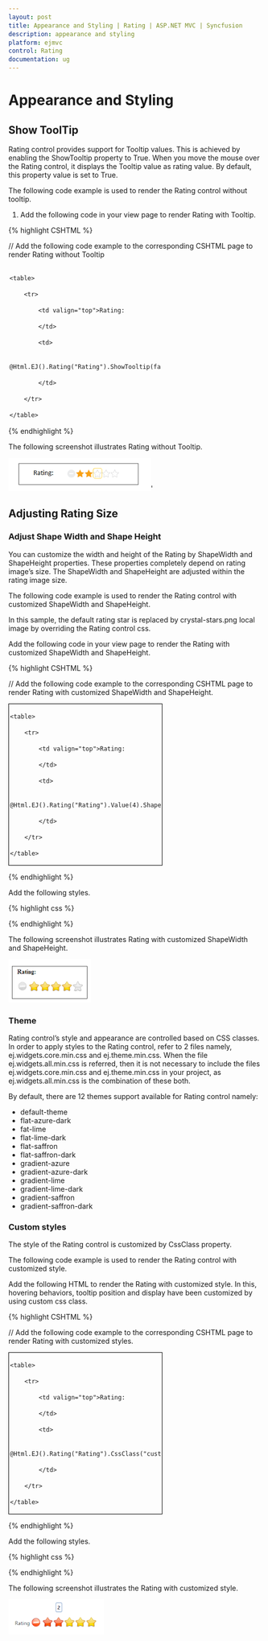 ```yaml
---
layout: post
title: Appearance and Styling | Rating | ASP.NET MVC | Syncfusion
description: appearance and styling
platform: ejmvc
control: Rating
documentation: ug
---
```


# Appearance and Styling

## Show ToolTip

Rating control provides support for Tooltip values. This is achieved by enabling the ShowTooltip property to True. When you move the mouse over the Rating control, it displays the Tooltip value as rating value. By default, this property value is set to True.

The following code example is used to render the Rating control without tooltip.

1. Add the following code in your view page to render Rating with Tooltip.



{% highlight CSHTML %}

// Add the following code example to the corresponding CSHTML page to render Rating without Tooltip

<div id="container" style="width: 300px; padding: 2px">

    <table>

        <tr>

            <td valign="top">Rating:

            </td>

            <td>

                @Html.EJ().Rating("Rating").ShowTooltip(false)

            </td>

        </tr>           

    </table>

</div>
{% endhighlight %}




The following screenshot illustrates Rating without Tooltip.



![](Appearance-and-Styling_images/Appearance-and-Styling_img1.png)' 



## Adjusting Rating Size

### Adjust Shape Width and Shape Height

You can customize the width and height of the Rating by ShapeWidth and ShapeHeight properties. These properties completely depend on rating image’s size. The ShapeWidth and ShapeHeight are adjusted within the rating image size.

The following code example is used to render the Rating control with customized ShapeWidth and ShapeHeight.

In this sample, the default rating star is replaced by crystal-stars.png local image by overriding the Rating control css.

Add the following code in your view page to render the Rating with customized ShapeWidth and ShapeHeight.



{% highlight CSHTML %}

// Add the following code example to the corresponding CSHTML page to render Rating with customized ShapeWidth and ShapeHeight.

<div id="container" style="border: 1px solid black; width: 300px; padding: 2px">

    <table>

        <tr>

            <td valign="top">Rating:

            </td>

            <td>

                @Html.EJ().Rating("Rating").Value(4).ShapeWidth(29).ShapeHeight(29)

            </td>

        </tr>

    </table>

</div>


{% endhighlight %}


Add the following styles.


{% highlight css %}

<style type="text/css">

	.e-rating

	{

		margin-top: -7px;

	}

	.e-rating.e-horizontal .e-shape-list, .e-rating.e-vertical .e-shape-list,

	.e-rating.e-horizontal .e-shape, .e-rating.e-vertical .e-shape, .e-rating.e-horizontal .e-ul,.e-rating.e-vertical .e-ul,.e-rating.e-horizontal .e-reset, .e-rating.e-vertical .e-reset 

	{

	height:28px;width:28px;

	background:url(images/crystal-stars.png) no-repeat;

	}

	.e-rating.e-horizontal .e-reset, .e-rating.e-vertical .e-reset 
	{

	background-position: 0 42px;

	margin-left: 2px;

	}

	.e-rating.e-horizontal .e-shape-list

	{

		background-position: 0 -56px;

	}

	.e-rating .e-shape.inactive
	 {

	background-position: 0 -56px;

	}

	.e-rating .e-shape.active 
	{

		background-position: 0 -112px;

	}

	.e-rating .e-shape.selected 
	{

		background-position: 0 -84px;

	}

</style>


{% endhighlight %}

The following screenshot illustrates Rating with customized ShapeWidth and ShapeHeight.


![](Appearance-and-Styling_images/Appearance-and-Styling_img2.png)


### Theme

Rating control’s style and appearance are controlled based on CSS classes. In order to apply styles to the Rating control, refer to 2 files namely, ej.widgets.core.min.css and ej.theme.min.css. When the file ej.widgets.all.min.css is referred, then it is not necessary to include the files ej.widgets.core.min.css and ej.theme.min.css in your project, as ej.widgets.all.min.css is the combination of these both. 

By default, there are 12 themes support available for Rating control namely:

* default-theme
* flat-azure-dark
* fat-lime
* flat-lime-dark
* flat-saffron
* flat-saffron-dark
* gradient-azure
* gradient-azure-dark
* gradient-lime
* gradient-lime-dark
* gradient-saffron
* gradient-saffron-dark

### Custom styles

The style of the Rating control is customized by CssClass property. 

The following code example is used to render the Rating control with customized style.

Add the following HTML to render the Rating with customized style. In this, hovering behaviors, tooltip position and display have been customized by using custom css class.


{% highlight CSHTML %}

// Add the following code example to the corresponding CSHTML page to render Rating with customized styles.

<div id="container" style="border: 1px solid black; width: 300px; padding: 2px">

    <table>

        <tr>

            <td valign="top">Rating:

            </td>

            <td>

                @Html.EJ().Rating("Rating").CssClass("custom")

            </td>

        </tr>             

    </table>

</div>


{% endhighlight %}


Add the following styles.


{% highlight css %}

<style type="text/css">

    .customCss 
	{

        margin-top: -7px;

    }



	.customCss.e-horizontal .e-shape-list, .e-rating.e-vertical .e-shape-list,

	.customCss.e-horizontal .e-shape, .e-rating.e-vertical .e-shape, .e-rating.e-horizontal .e-ul, .customCss.e-vertical .e-ul, .e-rating.e-horizontal .e-reset, .e-rating.e-vertical .e-reset 
	{

		height: 28px;

		width: 28px;

		background: url(../../Content/ej/default-theme/images/crystal-stars.png) no-repeat repeat;

	}



	.customCss.e-horizontal .e-reset, .customCss.e-vertical .e-reset 
	{

		background-position: -2px 113px;

		margin-left: 2px;

	}



	.customCss.e-horizontal .e-shape-list 
	{

		background-position: 0 -56px;

	}



	.customCss.e-horizontal .e-reset:hover 
	{

		background-position: 0 42px;

	}



	.customCss .e-shape.inactive 
	{

		background-position: 0 -84px;

	}



	.customCss .e-shape.active 
	{

		background-position: 0 -112px;

	}



	.customCss .e-shape.selected 
	{

		background-position: 0 -84px;

	}



    .customCss.e-tooltip 
	{

        background-color: white;

        border: 2px solid #b0c4de;

        color: black;

    }

</style>

{% endhighlight %}



The following screenshot illustrates the Rating with customized style.



![](Appearance-and-Styling_images/Appearance-and-Styling_img3.png)



